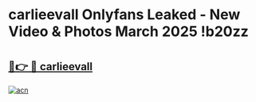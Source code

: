 # carlieevall Onlyfans Leaked - New Video & Photos March 2025 !b20zz

# <h2><a href="https://4b51pc.iuczelnia.edu.pl?title=carlieevall&ref=b20zz">🔗👉 🔴 carlieevall</a></h2>

[![acn](https://github.com/user-attachments/assets/0f9c940e-d8b0-45ae-aac7-cd30a18b3e1c)](https://4b51pc.iuczelnia.edu.pl?title=carlieevall&ref=b20zz)

